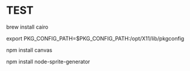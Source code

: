 TEST
=====

brew install cairo

export PKG_CONFIG_PATH=$PKG_CONFIG_PATH:/opt/X11/lib/pkgconfig

npm install canvas

npm install node-sprite-generator